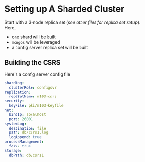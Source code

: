 # Setting up A Sharded Cluster
Start with a 3-node replica set (_see other files for replica set setup_).  
Here,
- one shard will be built
- `mongos` will be leveraged
- a config server replica set will be built

## Building the CSRS
Here's a config server config file
```yaml
sharding:
  clusterRole: configsvr
replication:
  replSetName: m103-csrs
security:
  keyFile: pki/m103-keyfile
net:
  bindIp: localhost
  port: 26001
systemLog:
  destination: file
  path: db/csrs1.log
  logAppend: true
processManagement:
  fork: true
storage:
  dbPath: db/csrs1
```